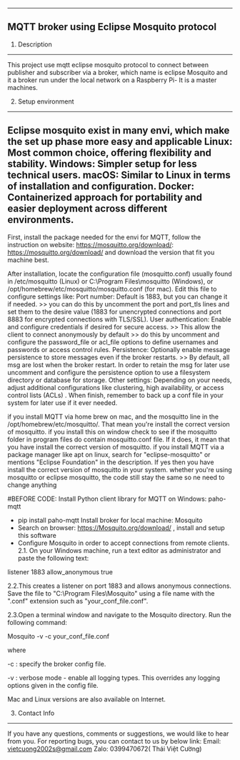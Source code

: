 ------------------------------------------------------------------------------
MQTT broker using Eclipse Mosquito protocol                                  
------------------------------------------------------------------------------

1. Description
--------------
This project use mqtt eclipse mosquito protocol to connect between publisher and subscriber via 
a broker, which name is eclipse Mosquito and it a broker run under the local network on a 
Raspberry Pi- It is a master machines. 

2. Setup environment 
----------------------
Eclipse mosquito exist in many envi, which make the set up phase more easy and applicable
    Linux: Most common choice, offering flexibility and stability.
    Windows: Simpler setup for less technical users.
    macOS: Similar to Linux in terms of installation and configuration.
    Docker: Containerized approach for portability and easier deployment across different environments.
----------------------
First, install the package needed for the envi for MQTT, follow the instruction on website: https://mosquitto.org/download/: https://mosquitto.org/download/ and download the version that fit you machine best.

After installation, locate the configuration file (mosquitto.conf) usually found in /etc/mosquitto (Linux) or C:\Program Files\mosquitto (Windows), or /opt/homebrew/etc/mosquitto/mosquitto.conf (for mac). Edit this file to configure settings like:
    Port number: Default is 1883, but you can change it if needed.
    >> you can do this by uncomment the port and port_tls lines and set them to the desire value (1883 for unencrypted connections and port 8883 for encrypted connections with TLS/SSL).
    User authentication: Enable and configure credentials if desired for secure access.
    >> This allow the client to connect anonymously by default
    >> do this by uncomment and configure the password_file or acl_file options to define usernames and passwords or access control rules.
    Persistence: Optionally enable message persistence to store messages even if the broker restarts.
    >> By default, all msg are lost when the broker restart. In order to retain the msg for later use uncomment and configure the persistence option to use a filesystem directory or database for storage.
    Other settings: Depending on your needs, adjust additional configurations like clustering, high availability, 
    or access control lists (ACLs)  .
    When finish, remember to back up a conf file in your system for later use if it ever needed.

if you install MQTT via home brew on mac, and the mosquitto line in the /opt/homebrew/etc/mosquitto/. That mean you're install the correct version of mosquitto.
if you install this on window check to see if the mosquitto folder in program files do contain mosquitto.conf file. If it does, it mean that you have install the correct version of mosquitto.
if you install MQTT via a package manager like apt on linux, search for "eclipse-mosquitto" or mentions "Eclipse Foundation" in the description. If yes then you have install the correct version of mosquitto in your system. 
whether you're using mosquitto or eclipse mosquitto, the code still stay the same so ne need to change anything 

#BEFORE CODE:
Install Python client library for MQTT on Windows: paho-mqtt
- pip install paho-mqtt
Install broker for local machine: Mosquito
- Search on browser: https://Mosquito.org/download/ , install and setup this software 
- Configure Mosquito in order to accept connections from remote clients. 
2.1. On your Windows machine, run a text editor as administrator and paste the following text:

listener 1883
allow_anonymous true

2.2.This creates a listener on port 1883 and allows anonymous connections. Save the file to 
"C:\Program Files\Mosquito" using a file name with the ".conf" extension such as "your_conf_file.conf".

2.3.Open a terminal window and navigate to the Mosquito directory. Run the following command:

Mosquito -v -c your_conf_file.conf

where

-c : specify the broker config file.

-v : verbose mode - enable all logging types. This overrides any logging options given in the config file.

Mac and Linux versions are also available on Internet.

3. Contact Info
---------------
If you have any questions, comments or suggestions, we would like to hear from
you.  For reporting bugs, you can contact to us by below link: 
    Email:  vietcuong2002s@gmail.com
    Zalo:   0399470672( Thái Việt Cường)
